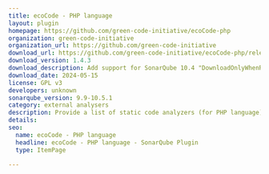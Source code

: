 ```yaml
---
title: ecoCode - PHP language
layout: plugin
homepage: https://github.com/green-code-initiative/ecoCode-php
organization: green-code-initiative
organization_url: https://github.com/green-code-initiative
download_url: https://github.com/green-code-initiative/ecoCode-php/releases/download/1.4.3/ecocode-php-plugin-1.4.3.jar
download_version: 1.4.3
download_description: Add support for SonarQube 10.4 "DownloadOnlyWhenRequired" feature; deprecation of EC22 rule for PHP (waiting for measurement to prove it); check Sonarqube 10.5.1 compatibility
download_date: 2024-05-15
license: GPL v3
developers: unknown
sonarqube_version: 9.9-10.5.1
category: external analysers
description: Provide a list of static code analyzers (for PHP language) to highlight code structures that may have a negative ecological impact&#58; energy and resources over-consumption, "fatware", shortening terminals' lifespan, etc.
details: 
seo:
  name: ecoCode - PHP language
  headline: ecoCode - PHP language - SonarQube Plugin
  type: ItemPage

---
```

